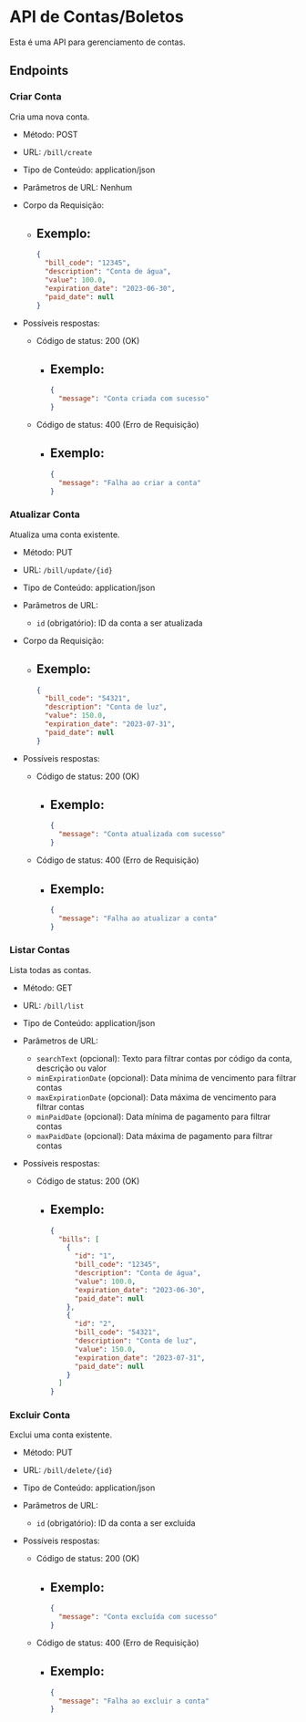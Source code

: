 ﻿# API de Contas/Boletos

Esta é uma API para gerenciamento de contas.

## Endpoints

### Criar Conta

Cria uma nova conta.

- Método: POST
- URL: `/bill/create`
- Tipo de Conteúdo: application/json
- Parâmetros de URL: Nenhum
- Corpo da Requisição:

  - Exemplo:
    - 
    ```json
    {
      "bill_code": "12345",
      "description": "Conta de água",
      "value": 100.0,
      "expiration_date": "2023-06-30",
      "paid_date": null
    }
    ```

- Possíveis respostas:
  - Código de status: 200 (OK)
    - Exemplo:
      - 
      ```json
      {
        "message": "Conta criada com sucesso"
      }
      ```
  - Código de status: 400 (Erro de Requisição)
    - Exemplo:
      - 
      ```json
      {
        "message": "Falha ao criar a conta"
      }
      ```

### Atualizar Conta

Atualiza uma conta existente.

- Método: PUT
- URL: `/bill/update/{id}`
- Tipo de Conteúdo: application/json
- Parâmetros de URL:
  - `id` (obrigatório): ID da conta a ser atualizada
- Corpo da Requisição:

  - Exemplo:
    - 
    ```json
    {
      "bill_code": "54321",
      "description": "Conta de luz",
      "value": 150.0,
      "expiration_date": "2023-07-31",
      "paid_date": null
    }
    ```

- Possíveis respostas:
  - Código de status: 200 (OK)
    - Exemplo:
      - 
      ```json
      {
        "message": "Conta atualizada com sucesso"
      }
      ```
  - Código de status: 400 (Erro de Requisição)
    - Exemplo:
      - 
      ```json
      {
        "message": "Falha ao atualizar a conta"
      }
      ```

### Listar Contas

Lista todas as contas.

- Método: GET
- URL: `/bill/list`
- Tipo de Conteúdo: application/json
- Parâmetros de URL:
  - `searchText` (opcional): Texto para filtrar contas por código da conta, descrição ou valor
  - `minExpirationDate` (opcional): Data mínima de vencimento para filtrar contas
  - `maxExpirationDate` (opcional): Data máxima de vencimento para filtrar contas
  - `minPaidDate` (opcional): Data mínima de pagamento para filtrar contas
  - `maxPaidDate` (opcional): Data máxima de pagamento para filtrar contas

- Possíveis respostas:
  - Código de status: 200 (OK)
    - Exemplo:
      - 
      ```json
      {
        "bills": [
          {
            "id": "1",
            "bill_code": "12345",
            "description": "Conta de água",
            "value": 100.0,
            "expiration_date": "2023-06-30",
            "paid_date": null
          },
          {
            "id": "2",
            "bill_code": "54321",
            "description": "Conta de luz",
            "value": 150.0,
            "expiration_date": "2023-07-31",
            "paid_date": null
          }
        ]
      }
      ```

### Excluir Conta

Exclui uma conta existente.

- Método: PUT
- URL: `/bill/delete/{id}`
- Tipo de Conteúdo: application/json
- Parâmetros de URL:
  - `id` (obrigatório): ID da conta a ser excluída

- Possíveis respostas:
  - Código de status: 200 (OK)
    - Exemplo:
      - 
      ```json
      {
        "message": "Conta excluída com sucesso"
      }
      ```
  - Código de status: 400 (Erro de Requisição)
    - Exemplo:
      - 
      ```json
      {
        "message": "Falha ao excluir a conta"
      }
      ```


